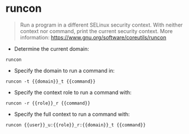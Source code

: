 # runcon

> Run a program in a different SELinux security context.
> With neither context nor command, print the current security context.
> More information: <https://www.gnu.org/software/coreutils/runcon>

- Determine the current domain:

`runcon`

- Specify the domain to run a command in:

`runcon -t {{domain}}_t {{command}}`

- Specify the context role to run a command with:

`runcon -r {{role}}_r {{command}}`

- Specify the full context to run a command with:

`runcon {{user}}_u:{{role}}_r:{{domain}}_t {{command}}`
